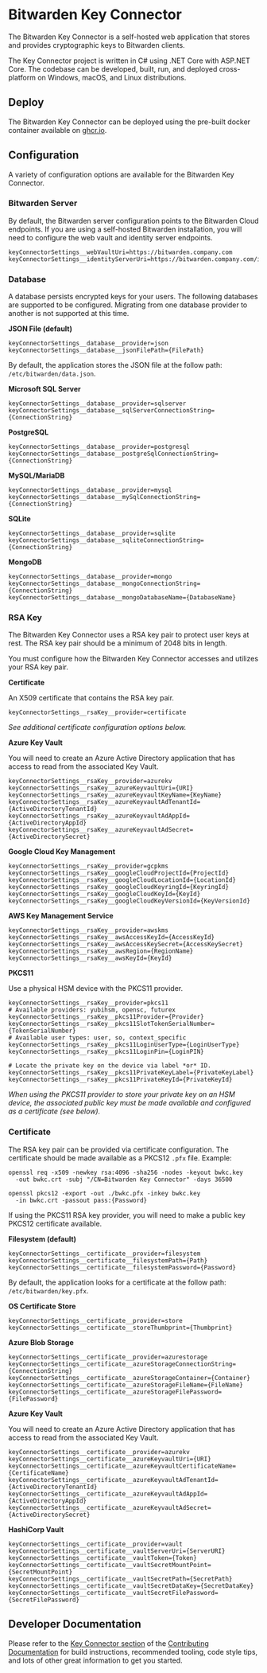 # Bitwarden Key Connector

The Bitwarden Key Connector is a self-hosted web application that stores and provides cryptographic keys to Bitwarden
clients.

The Key Connector project is written in C# using .NET Core with ASP.NET Core. The codebase can be developed, built, run,
and deployed cross-platform on Windows, macOS, and Linux distributions.

## Deploy

The Bitwarden Key Connector can be deployed using the pre-built docker container available on
[ghcr.io](https://github.com/bitwarden/self-host/pkgs/container/key-connector).

## Configuration

A variety of configuration options are available for the Bitwarden Key Connector.

### Bitwarden Server

By default, the Bitwarden server configuration points to the Bitwarden Cloud endpoints. If you are using a
self-hosted Bitwarden installation, you will need to configure the web vault and identity server endpoints.

```
keyConnectorSettings__webVaultUri=https://bitwarden.company.com
keyConnectorSettings__identityServerUri=https://bitwarden.company.com/identity/
```

### Database

A database persists encrypted keys for your users. The following databases are supported to be configured. Migrating
from one database provider to another is not supported at this time.

**JSON File (default)**

```
keyConnectorSettings__database__provider=json
keyConnectorSettings__database__jsonFilePath={FilePath}
```

By default, the application stores the JSON file at the follow path: `/etc/bitwarden/data.json`.

**Microsoft SQL Server**

```
keyConnectorSettings__database__provider=sqlserver
keyConnectorSettings__database__sqlServerConnectionString={ConnectionString}
```

**PostgreSQL**

```
keyConnectorSettings__database__provider=postgresql
keyConnectorSettings__database__postgreSqlConnectionString={ConnectionString}
```

**MySQL/MariaDB**

```
keyConnectorSettings__database__provider=mysql
keyConnectorSettings__database__mySqlConnectionString={ConnectionString}
```

**SQLite**

```
keyConnectorSettings__database__provider=sqlite
keyConnectorSettings__database__sqliteConnectionString={ConnectionString}
```

**MongoDB**

```
keyConnectorSettings__database__provider=mongo
keyConnectorSettings__database__mongoConnectionString={ConnectionString}
keyConnectorSettings__database__mongoDatabaseName={DatabaseName}
```

### RSA Key

The Bitwarden Key Connector uses a RSA key pair to protect user keys at rest. The RSA key pair should be a minimum of
2048 bits in length.

You must configure how the Bitwarden Key Connector accesses and utilizes your RSA key pair.

**Certificate**

An X509 certificate that contains the RSA key pair.

```
keyConnectorSettings__rsaKey__provider=certificate
```

*See additional certificate configuration options below.*

**Azure Key Vault**

You will need to create an Azure Active Directory application that has access to read from the associated Key Vault.

```
keyConnectorSettings__rsaKey__provider=azurekv
keyConnectorSettings__rsaKey__azureKeyvaultUri={URI}
keyConnectorSettings__rsaKey__azureKeyvaultKeyName={KeyName}
keyConnectorSettings__rsaKey__azureKeyvaultAdTenantId={ActiveDirectoryTenantId}
keyConnectorSettings__rsaKey__azureKeyvaultAdAppId={ActiveDirectoryAppId}
keyConnectorSettings__rsaKey__azureKeyvaultAdSecret={ActiveDirectorySecret}
```

**Google Cloud Key Management**

```
keyConnectorSettings__rsaKey__provider=gcpkms
keyConnectorSettings__rsaKey__googleCloudProjectId={ProjectId}
keyConnectorSettings__rsaKey__googleCloudLocationId={LocationId}
keyConnectorSettings__rsaKey__googleCloudKeyringId={KeyringId}
keyConnectorSettings__rsaKey__googleCloudKeyId={KeyId}
keyConnectorSettings__rsaKey__googleCloudKeyVersionId={KeyVersionId}
```

**AWS Key Management Service**

```
keyConnectorSettings__rsaKey__provider=awskms
keyConnectorSettings__rsaKey__awsAccessKeyId={AccessKeyId}
keyConnectorSettings__rsaKey__awsAccessKeySecret={AccessKeySecret}
keyConnectorSettings__rsaKey__awsRegion={RegionName}
keyConnectorSettings__rsaKey__awsKeyId={KeyId}
```

**PKCS11**

Use a physical HSM device with the PKCS11 provider.

```
keyConnectorSettings__rsaKey__provider=pkcs11
# Available providers: yubihsm, opensc, futurex
keyConnectorSettings__rsaKey__pkcs11Provider={Provider}
keyConnectorSettings__rsaKey__pkcs11SlotTokenSerialNumber={TokenSerialNumber}
# Available user types: user, so, context_specific
keyConnectorSettings__rsaKey__pkcs11LoginUserType={LoginUserType}
keyConnectorSettings__rsaKey__pkcs11LoginPin={LoginPIN}

# Locate the private key on the device via label *or* ID.
keyConnectorSettings__rsaKey__pkcs11PrivateKeyLabel={PrivateKeyLabel}
keyConnectorSettings__rsaKey__pkcs11PrivateKeyId={PrivateKeyId}
```

*When using the PKCS11 provider to store your private key on an HSM device, the associated public key must be made
available and configured as a certificate (see below).*

### Certificate

The RSA key pair can be provided via certificate configuration. The certificate should be made available as a PKCS12
`.pfx` file. Example:

```
openssl req -x509 -newkey rsa:4096 -sha256 -nodes -keyout bwkc.key
  -out bwkc.crt -subj "/CN=Bitwarden Key Connector" -days 36500

openssl pkcs12 -export -out ./bwkc.pfx -inkey bwkc.key
  -in bwkc.crt -passout pass:{Password}
```

If using the PKCS11 RSA key provider, you will need to make a public key PKCS12 certificate available.

**Filesystem (default)**

```
keyConnectorSettings__certificate__provider=filesystem
keyConnectorSettings__certificate__filesystemPath={Path}
keyConnectorSettings__certificate__filesystemPassword={Password}
```

By default, the application looks for a certificate at the follow path: `/etc/bitwarden/key.pfx`.

**OS Certificate Store**

```
keyConnectorSettings__certificate__provider=store
keyConnectorSettings__certificate__storeThumbprint={Thumbprint}
```

**Azure Blob Storage**

```
keyConnectorSettings__certificate__provider=azurestorage
keyConnectorSettings__certificate__azureStorageConnectionString={ConnectionString}
keyConnectorSettings__certificate__azureStorageContainer={Container}
keyConnectorSettings__certificate__azureStorageFileName={FileName}
keyConnectorSettings__certificate__azureStorageFilePassword={FilePassword}
```

**Azure Key Vault**

You will need to create an Azure Active Directory application that has access to read from the associated Key Vault.

```
keyConnectorSettings__certificate__provider=azurekv
keyConnectorSettings__certificate__azureKeyvaultUri={URI}
keyConnectorSettings__certificate__azureKeyvaultCertificateName={CertificateName}
keyConnectorSettings__certificate__azureKeyvaultAdTenantId={ActiveDirectoryTenantId}
keyConnectorSettings__certificate__azureKeyvaultAdAppId={ActiveDirectoryAppId}
keyConnectorSettings__certificate__azureKeyvaultAdSecret={ActiveDirectorySecret}
```

**HashiCorp Vault**

```
keyConnectorSettings__certificate__provider=vault
keyConnectorSettings__certificate__vaultServerUri={ServerURI}
keyConnectorSettings__certificate__vaultToken={Token}
keyConnectorSettings__certificate__vaultSecretMountPoint={SecretMountPoint}
keyConnectorSettings__certificate__vaultSecretPath={SecretPath}
keyConnectorSettings__certificate__vaultSecretDataKey={SecretDataKey}
keyConnectorSettings__certificate__vaultSecretFilePassword={SecretFilePassword}
```

## Developer Documentation

Please refer to the [Key Connector section](https://contributing.bitwarden.com/getting-started/enterprise/key-connector) of the [Contributing Documentation](https://contributing.bitwarden.com/) for build instructions, recommended tooling, code style tips, and lots of other great information to get you started.

